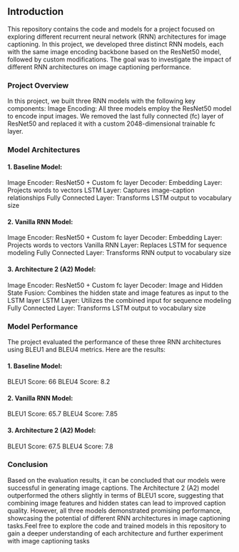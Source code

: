 ## Introduction
This repository contains the code and models for a project focused on exploring different recurrent neural network (RNN) architectures for image captioning. In this project, we developed three distinct RNN models, each with the same image encoding backbone based on the ResNet50 model, followed by custom modifications. The goal was to investigate the impact of different RNN architectures on image captioning performance.

### Project Overview
In this project, we built three RNN models with the following key components:
Image Encoding: All three models employ the ResNet50 model to encode input images. We removed the last fully connected (fc) layer of ResNet50 and replaced it with a custom 2048-dimensional trainable fc layer.
### Model Architectures

#### 1. Baseline Model:
Image Encoder: ResNet50 + Custom fc layer
Decoder:
Embedding Layer: Projects words to vectors
LSTM Layer: Captures image-caption relationships
Fully Connected Layer: Transforms LSTM output to vocabulary size

#### 2. Vanilla RNN Model:
Image Encoder: ResNet50 + Custom fc layer
Decoder:
Embedding Layer: Projects words to vectors
Vanilla RNN Layer: Replaces LSTM for sequence modeling
Fully Connected Layer: Transforms RNN output to vocabulary size

#### 3. Architecture 2 (A2) Model:
Image Encoder: ResNet50 + Custom fc layer
Decoder:
Image and Hidden State Fusion: Combines the hidden state and image features as input to the LSTM layer
LSTM Layer: Utilizes the combined input for sequence modeling
Fully Connected Layer: Transforms LSTM output to vocabulary size

### Model Performance
The project evaluated the performance of these three RNN architectures using BLEU1 and BLEU4 metrics. Here are the results:

#### 1. Baseline Model:
BLEU1 Score: 66
BLEU4 Score: 8.2

#### 2. Vanilla RNN Model:
BLEU1 Score: 65.7
BLEU4 Score: 7.85

#### 3. Architecture 2 (A2) Model:
BLEU1 Score: 67.5
BLEU4 Score: 7.8

### Conclusion
Based on the evaluation results, it can be concluded that our models were successful in generating image captions. The Architecture 2 (A2) model outperformed the others slightly in terms of BLEU1 score, suggesting that combining image features and hidden states can lead to improved caption quality. However, all three models demonstrated promising performance, showcasing the potential of different RNN architectures in image captioning tasks.Feel free to explore the code and trained models in this repository to gain a deeper understanding of each architecture and further experiment with image captioning tasks
